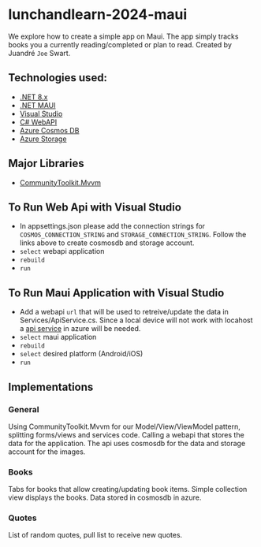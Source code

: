 # lunchandlearn-2024-maui
We explore how to create a simple app on Maui. The app simply tracks books you a currently reading/completed or plan to read. Created by Juandré `Joe` Swart.

## Technologies used:
- [.NET 8.x](https://dotnet.microsoft.com/en-us/download/dotnet/8.0)
- [.NET MAUI](https://learn.microsoft.com/en-us/dotnet/maui/what-is-maui?view=net-maui-8.0)
- [Visual Studio](https://visualstudio.microsoft.com/vs/)
- [C# WebAPI](https://learn.microsoft.com/en-us/aspnet/core/tutorials/first-web-api?view=aspnetcore-8.0&tabs=visual-studio)
- [Azure Cosmos DB](https://learn.microsoft.com/en-us/azure/cosmos-db/)
- [Azure Storage](https://learn.microsoft.com/en-us/azure/storage/common/storage-introduction)

## Major Libraries
- [CommunityToolkit.Mvvm](https://learn.microsoft.com/en-us/dotnet/communitytoolkit/mvvm/)

## To Run Web Api with Visual Studio
- In appsettings.json please add the connection strings for `COSMOS_CONNECTION_STRING` and `STORAGE_CONNECTION_STRING`. Follow the links above to create cosmosdb and storage account.
- `select` webapi application
- `rebuild`
- `run`

## To Run Maui Application with Visual Studio
- Add a webapi `url` that will be used to retreive/update the data in Services/ApiService.cs. Since a local device will not work with locahost a [api service](https://learn.microsoft.com/en-us/azure/app-service/quickstart-dotnetcore?tabs=net80&pivots=development-environment-vs) in azure will be needed. 
- `select` maui application
- `rebuild`
- `select` desired platform (Android/iOS)
- `run`

## Implementations

### General
Using CommunityToolkit.Mvvm for our Model/View/ViewModel pattern, splitting forms/views and services code.
Calling a webapi that stores the data for the application. The api uses cosmosdb for the data and storage account for the images.

### Books

Tabs for books that allow creating/updating book items.
Simple collection view displays the books.
Data stored in cosmosdb in azure.

### Quotes

List of random quotes, pull list to receive new quotes.